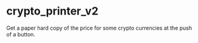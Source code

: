 # crypto_printer_v2
Get a paper hard copy of the price for some crypto currencies at the push of a button.
